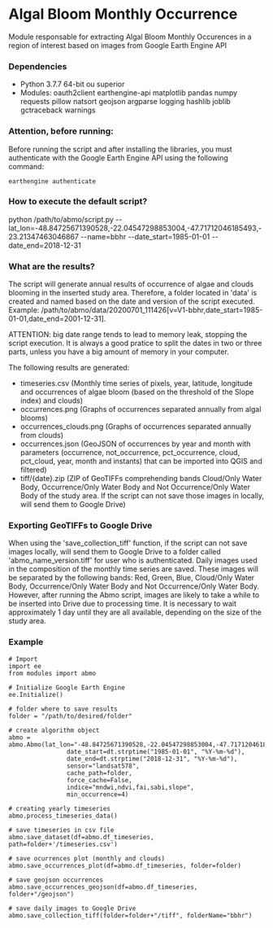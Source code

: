 # Algal Bloom Monthly Occurrence

Module responsable for extracting Algal Bloom Monthly Occurences in a region of interest based on images from Google Earth Engine API



### Dependencies

- Python 3.7.7 64-bit ou superior
- Modules: oauth2client earthengine-api matplotlib pandas numpy requests pillow natsort geojson argparse logging hashlib joblib gctraceback warnings



### Attention, before running:

Before running the script and after installing the libraries, you must authenticate with the Google Earth Engine API using the following command:

```
earthengine authenticate
```



### How to execute the default script?

python /path/to/abmo/script.py --lat_lon=-48.84725671390528,-22.04547298853004,-47.71712046185493,-23.21347463046867 --name=bbhr --date_start=1985-01-01 --date_end=2018-12-31




### What are the results?

The script will generate annual results of occurrence of algae and clouds blooming in the inserted study area. Therefore, a folder located in 'data' is created and named based on the date and version of the script executed. Example: /path/to/abmo/data/20200701_111426[v=V1-bbhr,date_start=1985-01-01,date_end=2001-12-31]. 

ATTENTION: big date range tends to lead to memory leak, stopping the script execution. It is always a good pratice to split the dates in two or three parts, unless you have a big amount of memory in your computer.

The following results are generated:

- timeseries.csv (Monthly time series of pixels, year, latitude, longitude and occurrences of algae bloom (based on the threshold of the Slope index) and clouds)
- occurrences.png (Graphs of occurrences separated annually from algal blooms)
- occurrences_clouds.png (Graphs of occurrences separated annually from clouds)
- occurrences.json (GeoJSON of occurrences by year and month with parameters (occurrence, not_occurrence, pct_occurrence, cloud, pct_cloud, year, month and instants) that can be imported into QGIS and filtered)
- tiff/{date}.zip (ZIP of GeoTIFFs comprehending bands Cloud/Only Water Body, Occurrence/Only Water Body and Not Occurrence/Only Water Body of the study area. If the script can not save those images in locally, will send them to Google Drive)


### Exporting GeoTIFFs to Google Drive

When using the 'save_collection_tiff' function, if the script can not save images locally, will send them to Google Drive to a folder called 'abmo_name_version.tiff' for user who is authenticated. Daily images used in the composition of the monthly time series are saved. These images will be separated by the following bands: Red, Green, Blue, Cloud/Only Water Body, Occurrence/Only Water Body and Not Occurrence/Only Water Body. However, after running the Abmo script, images are likely to take a while to be inserted into Drive due to processing time. It is necessary to wait approximately 1 day until they are all available, depending on the size of the study area.



### Example

```
# Import
import ee
from modules import abmo

# Initialize Google Earth Engine
ee.Initialize()

# folder where to save results
folder = "/path/to/desired/folder"

# create algorithm object
abmo = abmo.Abmo(lat_lon="-48.84725671390528,-22.04547298853004,-47.71712046185493,-23.21347463046867",
                date_start=dt.strptime("1985-01-01", "%Y-%m-%d"),
                date_end=dt.strptime("2018-12-31", "%Y-%m-%d"),
                sensor="landsat578",
                cache_path=folder, 
                force_cache=False,
                indice="mndwi,ndvi,fai,sabi,slope",
                min_occurrence=4)

# creating yearly timeseries
abmo.process_timeseries_data()

# save timeseries in csv file
abmo.save_dataset(df=abmo.df_timeseries, path=folder+'/timeseries.csv')

# save ocurrences plot (monthly and clouds)
abmo.save_occurrences_plot(df=abmo.df_timeseries, folder=folder)

# save geojson occurrences
abmo.save_occurrences_geojson(df=abmo.df_timeseries, folder+"/geojson")

# save daily images to Google Drive
abmo.save_collection_tiff(folder=folder+"/tiff", folderName="bbhr")
```